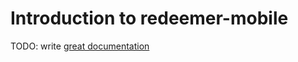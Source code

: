 # Introduction to redeemer-mobile

TODO: write [great documentation](http://jacobian.org/writing/what-to-write/)
